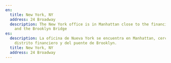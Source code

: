 ```yaml
---
en:
  title: New York, NY
  address: 24 Broadway
  description: The New York office is in Manhattan close to the financial district
    and the Brooklyn Bridge
es:
  description: La oficina de Nueva York se encuentra en Manhattan, cerca del
    distrito financiero y del puente de Brooklyn.
  title: New York, NY
  address: 24 Broadway
---
```

